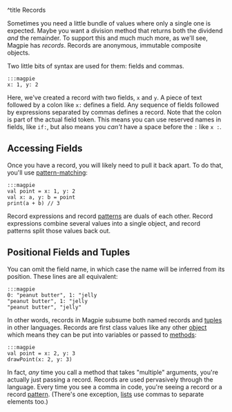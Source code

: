 ^title Records

Sometimes you need a little bundle of values where only a single one is expected. Maybe you want a division method that returns both the dividend *and* the remainder. To support this and much much more, as we'll see, Magpie has *records*. Records are anonymous, immutable composite objects.

Two little bits of syntax are used for them: fields and commas.

    :::magpie
    x: 1, y: 2

Here, we've created a record with two fields, `x` and `y`. A piece of text followed by a colon like `x:` defines a field. Any sequence of fields followed by expressions separated by commas defines a record. Note that the colon is part of the actual field token. This means you can use reserved names in fields, like `if:`, but also means you *can't* have a space before the `:` like `x :`.

## Accessing Fields

Once you have a record, you will likely need to pull it back apart. To do that, you'll use [pattern-matching](pattern-matching.html):

    :::magpie
    val point = x: 1, y: 2
    val x: a, y: b = point
    print(a + b) // 3

Record expressions and record [patterns](patterns.html) are duals of each other. Record expressions combine several values into a single object, and record patterns split those values back out.

## Positional Fields and Tuples

You can omit the field name, in which case the name will be inferred from its position. These lines are all equivalent:

    :::magpie
    0: "peanut butter", 1: "jelly
    "peanut butter", 1: "jelly
    "peanut butter", "jelly"

In other words, records in Magpie subsume both named records and [tuples](http://en.wikipedia.org/wiki/Tuple) in other languages. Records are first class values like any other [object](objects.html) which means they can be put into variables or passed to [methods](multimethods.html):

    :::magpie
    val point = x: 2, y: 3
    drawPoint(x: 2, y: 3)

In fact, *any* time you call a method that takes "multiple" arguments, you're actually just passing a record. Records are used pervasively through the language. Every time you see a comma in code, you're seeing a record or a record [pattern](patterns.html). (There's one exception, [lists](lists.html) use commas to separate elements too.)
